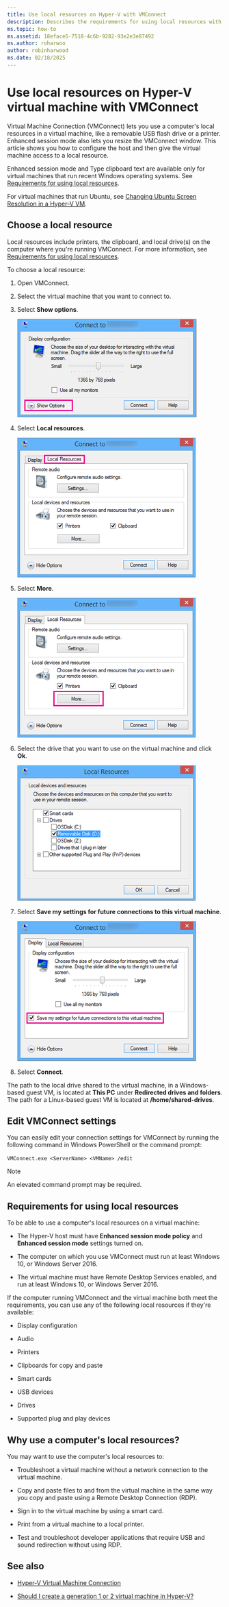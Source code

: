```yaml
---
title: Use local resources on Hyper-V with VMConnect
description: Describes the requirements for using local resources with Virtual Machine Connection (VMConnect) on Hyper-V.
ms.topic: how-to
ms.assetid: 18eface5-7518-4c6b-9282-93e2e3e87492
ms.author: roharwoo
author: robinharwood
ms.date: 02/18/2025
---
```

# Use local resources on Hyper-V virtual machine with VMConnect

Virtual Machine Connection (VMConnect) lets you use a computer's local resources in a virtual machine, like a removable USB flash drive or a printer. Enhanced session mode also lets you resize the VMConnect window. This article shows you how to configure the host and then give the virtual machine access to a local resource.

Enhanced session mode and Type clipboard text are available only for virtual machines that run recent Windows operating systems. See [Requirements for using local resources](#requirements-for-using-local-resources).

For virtual machines that run Ubuntu, see [Changing Ubuntu Screen Resolution in a Hyper-V VM](/archive/blogs/virtual_pc_guy/changing-ubuntu-screen-resolution-in-a-hyper-v-vm).

## Choose a local resource

Local resources include printers, the clipboard, and local drive(s) on the computer where you're running VMConnect. For more information, see [Requirements for using local resources](#requirements-for-using-local-resources).

To choose a local resource:

1. Open VMConnect.

1. Select the virtual machine that you want to connect to.

1. Select **Show options**.

    ![Screenshot that calls out Show options on the bottom left of the dialog box.](./media/HyperV-VMConnect-DisplayConfig.png)

1. Select **Local resources**.

    ![Screenshot that calls out the Local resources tab.](./media/HyperV-VMConnect-DisplayConfig-LocalResources.png)

1. Select **More**.

    ![Screenshot that calls out the More button.](./media/HyperV-VMConnect-DisplayConfig-LocalResourcesMore.png)

1. Select the drive that you want to use on the virtual machine and click **Ok**.

    ![Screenshot that shows the local resources and drives that you can select.](./media/HyperV-VMConnect-Settings-LocalResourcesDrives.png)

1. Select **Save my settings for future connections to this virtual machine**.

    ![Screenshot that calls out the checkbox to select for this option.](./media/HyperV-VMConnect-SaveSettings.png)

1. Select **Connect**.

The path to the local drive shared to the virtual machine, in a Windows-based guest VM, is located at **This PC** under **Redirected drives and folders**. The path for a Linux-based guest VM is located at **/home/shared-drives**.

## Edit VMConnect settings

You can easily edit your connection settings for VMConnect by running the following command in Windows PowerShell or the command prompt:

`VMConnect.exe <ServerName> <VMName> /edit`

> [!Note]
> An elevated command prompt may be required.

## Requirements for using local resources

To be able to use a computer's local resources on a virtual machine:

- The Hyper-V host must have **Enhanced session mode policy** and **Enhanced session mode** settings turned on.

- The computer on which you use VMConnect must run at least Windows 10, or Windows Server 2016.

- The virtual machine must have Remote Desktop Services enabled, and run at least Windows 10, or Windows Server 2016.

If the computer running VMConnect and the virtual machine both meet the requirements, you can use any of the following local resources if they're available:

- Display configuration

- Audio

- Printers

- Clipboards for copy and paste

- Smart cards

- USB devices

- Drives

- Supported plug and play devices

## Why use a computer's local resources?

You may want to use the computer's local resources to:

- Troubleshoot a virtual machine without a network connection to the virtual machine.

- Copy and paste files to and from the virtual machine in the same way you copy and paste using a Remote Desktop Connection (RDP).

- Sign in to the virtual machine by using a smart card.

- Print from a virtual machine to a local printer.

- Test and troubleshoot developer applications that require USB and sound redirection without using RDP.

## See also

- [Hyper-V Virtual Machine Connection](/windows-server/virtualization/hyper-v/learn-more/hyper-v-virtual-machine-connect)

- [Should I create a generation 1 or 2 virtual machine in Hyper-V?](plan/Should-I-create-a-generation-1-or-2-virtual-machine-in-Hyper-V.md)

